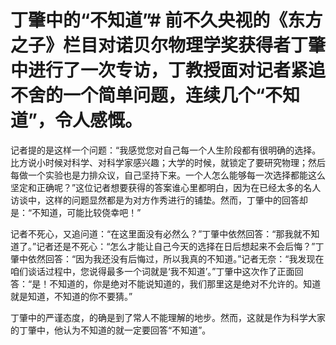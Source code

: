 # 丁肇中的“不知道”# 前不久央视的《东方之子》栏目对诺贝尔物理学奖获得者丁肇中进行了一次专访，丁教授面对记者紧追不舍的一个简单问题，连续几个“不知道”，令人感慨。  

 记者提的是这样一个问题：“我感觉您对自己每一个人生阶段都有很明确的选择。比方说小时候对科学、对科学家感兴趣；大学的时候，就锁定了要研究物理；然后每做一个实验也是力排众议，自己坚持下来。一个人怎么能够每一次选择都能这么坚定和正确呢？”这位记者想要获得的答案谁心里都明白，因为在已经太多的名人访谈中，这样的问题显然都是为对方作秀进行的铺垫。然而，丁肇中的回答却是：“不知道，可能比较侥幸吧！”  


 记者不死心，又追问道：“在这里面没有必然么？”丁肇中依然回答：“那我就不知道了。”记者还是不死心：“怎么才能让自己今天的选择在日后想起来不会后悔？”丁肇中依然回答：“因为我还没有后悔过，所以我真的不知道。”记者无奈：“我发现在咱们谈话过程中，您说得最多一个词就是‘我不知道’。”丁肇中这次作了正面回答：“是！不知道的，你是绝对不能说知道的，我们那里这是绝对不允许的。知道就是知道，不知道的你不要猜。”  


 丁肇中的严谨态度，的确是到了常人不能理解的地步。然而，这就是作为科学大家的丁肇中，他认为不知道的就一定要回答“不知道”。
 